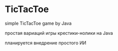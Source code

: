 # TicTacToe
simple TicTacToe game by Java



простая вариаций игры крестики-нолики на Java

планируется внедрение простого ИИ



